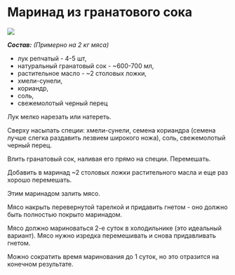 # Маринад из гранатового сока

![](/images/Kulinar/Sous/marinad_granat.jpg)

_**Состав:** (Примерно на 2 кг мяса)_

- лук репчатый - 4-5 шт,
- натуральный гранатовый сок - ~600-700 мл,
- растительное масло - ~2 столовых ложки,
- хмели-сунели,
- кориандр,
- соль,
- свежемолотый черный перец

Лук мелко нарезать или натереть.

Сверху насыпать специи: хмели-сунели, семена кориандра (семена лучше слегка раздавить лезвием широкого ножа), соль, свежемолотый черный перец.

Влить гранатовый сок, наливая его прямо на специи. Перемешать.

Добавить в маринад ~2 столовых ложки растительного масла и еще раз хорошо перемешать.

Этим маринадом залить мясо.

Мясо накрыть перевернутой тарелкой и придавить гнетом - оно должно быть полностью покрыто маринадом.

Мясо должно мариноваться 2-е суток в холодильнике (это идеальный вариант). Мясо нужно изредка перемешивать и снова придавливать гнетом.

Можно сократить время маринования до 1 суток, но это отразится на конечном результате.
